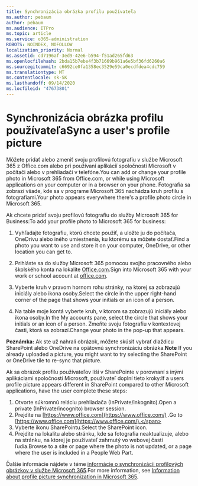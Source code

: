 ```yaml
---
title: Synchronizácia obrázka profilu používateľa
ms.author: pebaum
author: pebaum
ms.audience: ITPro
ms.topic: article
ms.service: o365-administration
ROBOTS: NOINDEX, NOFOLLOW
localization_priority: Normal
ms.assetid: cd7196af-3ed9-42e6-b594-f51ad265fd63
ms.openlocfilehash: 2bda15b7ebe4f3b71669b961a6e5bf36fd6260a6
ms.sourcegitcommit: c6692ce0fa1358ec3529e59ca0ecdfdea4cdc759
ms.translationtype: MT
ms.contentlocale: sk-SK
ms.lasthandoff: 09/14/2020
ms.locfileid: "47673801"
---
```

# <a name="sync-a-users-profile-picture"></a><span data-ttu-id="fee24-102">Synchronizácia obrázka profilu používateľa</span><span class="sxs-lookup"><span data-stu-id="fee24-102">Sync a user's profile picture</span></span>

<span data-ttu-id="fee24-103">Môžete pridať alebo zmeniť svoju profilovú fotografiu v službe Microsoft 365 z Office.com alebo pri používaní aplikácií spoločnosti Microsoft v počítači alebo v prehliadači v telefóne.</span><span class="sxs-lookup"><span data-stu-id="fee24-103">You can add or change your profile photo in Microsoft 365 from Office.com, or while using Microsoft applications on your computer or in a browser on your phone.</span></span> <span data-ttu-id="fee24-104">Fotografia sa zobrazí všade, kde sa v programe Microsoft 365 nachádza kruh profilu s fotografiami.</span><span class="sxs-lookup"><span data-stu-id="fee24-104">Your photo appears everywhere there's a profile photo circle in Microsoft 365.</span></span>

<span data-ttu-id="fee24-105">Ak chcete pridať svoju profilovú fotografiu do služby Microsoft 365 for Business:</span><span class="sxs-lookup"><span data-stu-id="fee24-105">To add your profile photo to Microsoft 365 for business:</span></span>

1. <span data-ttu-id="fee24-106">Vyhľadajte fotografiu, ktorú chcete použiť, a uložte ju do počítača, OneDrivu alebo iného umiestnenia, ku ktorému sa môžete dostať.</span><span class="sxs-lookup"><span data-stu-id="fee24-106">Find a photo you want to use and store it on your computer, OneDrive, or other location you can get to.</span></span>

2. <span data-ttu-id="fee24-107">Prihláste sa do služby Microsoft 365 pomocou svojho pracovného alebo školského konta na lokalite [Office.com](https://www.office.com).</span><span class="sxs-lookup"><span data-stu-id="fee24-107">Sign into Microsoft 365 with your work or school account at [office.com](https://www.office.com).</span></span>

3. <span data-ttu-id="fee24-108">Vyberte kruh v pravom hornom rohu stránky, na ktorej sa zobrazujú iniciály alebo ikona osoby.</span><span class="sxs-lookup"><span data-stu-id="fee24-108">Select the circle in the upper right-hand corner of the page that shows your initials or an icon of a person.</span></span>

4. <span data-ttu-id="fee24-109">Na table moje kontá vyberte kruh, v ktorom sa zobrazujú iniciály alebo ikona osoby.</span><span class="sxs-lookup"><span data-stu-id="fee24-109">In the My accounts pane, select the circle that shows your initials or an icon of a person.</span></span> <span data-ttu-id="fee24-110">Zmeňte svoju fotografiu v kontextovej časti, ktorá sa zobrazí.</span><span class="sxs-lookup"><span data-stu-id="fee24-110">Change your photo in the pop-up that appears.</span></span>

<span data-ttu-id="fee24-111">**Poznámka:** Ak ste už nahrali obrázok, môžete skúsiť vybrať dlaždicu SharePoint alebo OneDrive na opätovnú synchronizáciu obrázka.</span><span class="sxs-lookup"><span data-stu-id="fee24-111">**Note** If you already uploaded a picture, you might want to try selecting the SharePoint or OneDrive tile to re-sync that picture.</span></span>

<span data-ttu-id="fee24-112">Ak sa obrázok profilu používateľov líši v SharePointe v porovnaní s inými aplikáciami spoločnosti Microsoft, používateľ doplní tieto kroky:</span><span class="sxs-lookup"><span data-stu-id="fee24-112">If a users profile picture appears different in SharePoint compared to other Microsoft applications, have the user complete these steps:</span></span>

1. <span data-ttu-id="fee24-113">Otvorte súkromnú reláciu prehliadača (InPrivate/inkognito).</span><span class="sxs-lookup"><span data-stu-id="fee24-113">Open a private (InPrivate/incognito) browser session.</span></span>
2. <span data-ttu-id="fee24-114">Prejdite na [https://www.office.com](https://www.office.com/) .</span><span class="sxs-lookup"><span data-stu-id="fee24-114">Go to [https://www.office.com](https://www.office.com/).</span></span>
3. <span data-ttu-id="fee24-115">Vyberte ikonu SharePointu.</span><span class="sxs-lookup"><span data-stu-id="fee24-115">Select the SharePoint icon.</span></span>
4. <span data-ttu-id="fee24-116">Prejdite na lokalitu alebo stránku, kde sa fotografia neaktualizuje, alebo na stránku, na ktorej je používateľ zahrnutý vo webovej časti ľudia.</span><span class="sxs-lookup"><span data-stu-id="fee24-116">Browse to a site or page where the photo is not updated, or a page where the user is included in a People Web Part.</span></span>

<span data-ttu-id="fee24-117">Ďalšie informácie nájdete v téme [informácie o synchronizácii profilových obrázkov v službe Microsoft 365](https://support.office.com/article/information-about-profile-picture-synchronization-in-office-365-20594d76-d054-4af4-a660-401133e3d48a).</span><span class="sxs-lookup"><span data-stu-id="fee24-117">For more information, see [Information about profile picture synchronization in Microsoft 365](https://support.office.com/article/information-about-profile-picture-synchronization-in-office-365-20594d76-d054-4af4-a660-401133e3d48a).</span></span>

